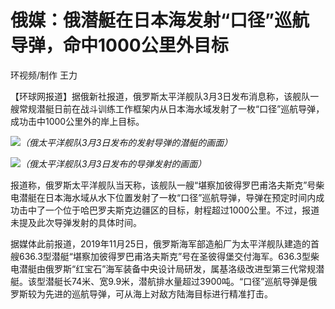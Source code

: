 # 俄媒：俄潜艇在日本海发射“口径”巡航导弹，命中1000公里外目标

环视频/制作 王力

【环球网报道】据俄新社报道，俄罗斯太平洋舰队3月3日发布消息称，该舰队一艘常规潜艇日前在战斗训练工作框架内从日本海水域发射了一枚“口径”巡航导弹，成功击中1000公里外的岸上目标。

![](https://inews.gtimg.com/om_bt/OPPWUi57qk1jsBRnV30I4DWIFWuX5J-cMbzoZ-W6NW_IQAA/1000)_（俄太平洋舰队3月3日发布的发射导弹的潜艇的画面）_

![](https://inews.gtimg.com/om_bt/OT1NDvlRwKOrMnJKDl0KP9SC1nTV6ffnlLc88JAxQ9VZ8AA/1000)_（俄太平洋舰队3月3日发布的导弹发射的画面）_

报道称，俄罗斯太平洋舰队当天称，该舰队一艘“堪察加彼得罗巴甫洛夫斯克”号柴电潜艇在日本海水域从水下位置发射了一枚“口径”巡航导弹，导弹在预定时间内成功击中了一个位于哈巴罗夫斯克边疆区的目标，射程超过1000公里。不过，报道未提及此次导弹发射的具体时间。

据媒体此前报道，2019年11月25日，俄罗斯海军部造船厂为太平洋舰队建造的首艘636.3型潜艇“堪察加彼得罗巴甫洛夫斯克”号在圣彼得堡交付海军。636.3型柴电潜艇由俄罗斯“红宝石”海军装备中央设计局研发，属基洛级改进型第三代常规潜艇。该型潜艇长74米、宽9.9米，潜航排水量超过3900吨。“口径”巡航导弹是俄罗斯较为先进的巡航导弹，可从海上对敌方陆海目标进行精准打击。

